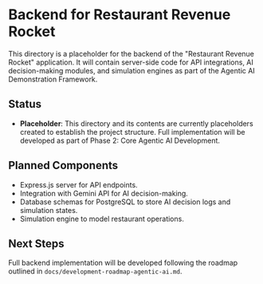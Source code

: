 # Backend for Restaurant Revenue Rocket

This directory is a placeholder for the backend of the "Restaurant Revenue Rocket" application. It will contain server-side code for API integrations, AI decision-making modules, and simulation engines as part of the Agentic AI Demonstration Framework.

## Status
- **Placeholder**: This directory and its contents are currently placeholders created to establish the project structure. Full implementation will be developed as part of Phase 2: Core Agentic AI Development.

## Planned Components
- Express.js server for API endpoints.
- Integration with Gemini API for AI decision-making.
- Database schemas for PostgreSQL to store AI decision logs and simulation states.
- Simulation engine to model restaurant operations.

## Next Steps
Full backend implementation will be developed following the roadmap outlined in `docs/development-roadmap-agentic-ai.md`.
